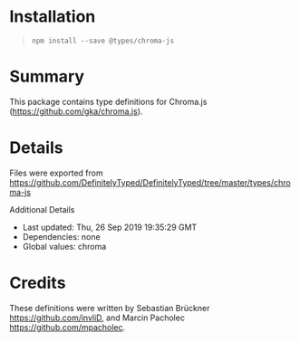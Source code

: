 # Installation
> `npm install --save @types/chroma-js`

# Summary
This package contains type definitions for Chroma.js (https://github.com/gka/chroma.js).

# Details
Files were exported from https://github.com/DefinitelyTyped/DefinitelyTyped/tree/master/types/chroma-js

Additional Details
 * Last updated: Thu, 26 Sep 2019 19:35:29 GMT
 * Dependencies: none
 * Global values: chroma

# Credits
These definitions were written by Sebastian Brückner <https://github.com/invliD>, and Marcin Pacholec <https://github.com/mpacholec>.
